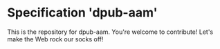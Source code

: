 
# Specification 'dpub-aam'

This is the repository for dpub-aam. You're welcome to contribute! Let's make the Web rock our socks
off!
